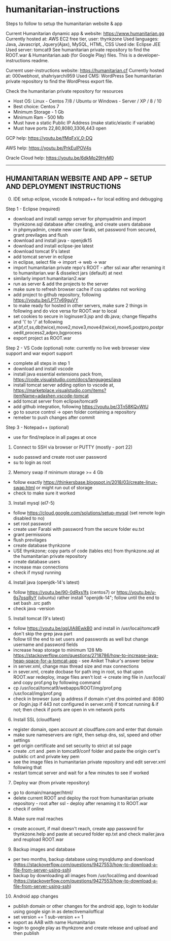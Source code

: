 # humanitarian-instructions

Steps to follow to setup the humanitarian website & app

Current Humanitarian dynamic app & website: https://www.humanitarian.gq
Currently hosted at: AWS EC2 free tier, user: thynkzone
Used languages: Java, Javascript, Jquery(Ajax), MySQL, HTML, CSS
Used ide: Eclipse JEE
Used server: tomcat9
See humanitarian private repository to find the ROOT.war & Humanitarian.aab (for Google Play) files.
This is a developer-instructions readme.

Curremt user-instructions website: https://humanitarian.cf
Currently hosted at: 000webhost, shahriyarchi959
Used CMS: WordPress
See humanitarian private repository to find the WordPress export file.

Check the humanitarian private repository for resources

- Host OS: Linux - Centos 7/8 / Ubuntu or Windows - Server / XP / 8 / 10
- Best choice: Centos 7
- Minimum Storage - 1 Gb
- Minimum Ram - 500 Mb
- Must have a static Public IP Address (make static/elastic if variable)
- Must have ports 22,80,8080,3306,443 open

GCP help: https://youtu.be/fMqFxV_0-DQ

AWS help: https://youtu.be/PrkEulPOV4s

Oracle Cloud help: https://youtu.be/6dkMo29HyM0

-----------------------------------------------------------------
HUMANITARIAN WEBSITE AND APP ~ SETUP AND DEPLOYMENT INSTRUCTIONS
-----------------------------------------------------------------

0) IDE setup eclipse, vscode & notepad++ for local editing and debugging

Step 1 - Eclipse (required)
- download and install xampp server for phpmyadmin and import thynkzone.sql database after creating, and create users database
- in phpmyadmin, create new user farabi, set password from secured, grant previlages and flush
- download and install java - openjdk15
- download and install eclipse-jee latest
- download tomcat 9's latest
- add tomcat server in eclipse
- in eclipse, select file -> import -> web -> war
- import humanitarian private repo's ROOT - after ssl.war after renaming it to humanitarian.war & disselect jars (default) at next
- similarly import humanitarian2.war
- run as server & add the projects to the server
- make sure to refresh browser cache if css updates not working
- add project to github repository, following https://youtu.be/LPT7v69guVY
- to make ready for hosted in other servers, make sure 2 things in following and do vice versa for ROOT.war to local
- set cookies to secure in loginuser3.jsp and db.java; change filepaths and '\\' to '/' at following
- af,bf,cf,ss,db(twice),move2,move3,move4(twice),move5,postpro,postproedit,process2,adpro,bgprocess
- export project as ROOT.war

Step 2 - VS Code (optional)
note: currently no live web browser view support and war export support
- complete all steps in step 1
- download and install vscode
- install java essential extensions pack from, https://code.visualstudio.com/docs/languages/java
- install tomcat server adding option to vscode at, https://marketplace.visualstudio.com/items?itemName=adashen.vscode-tomcat
- add tomcat server from eclipse/tomcat9
- add github integration, following https://youtu.be/3Tn58KQvWtU
- go to source control -> open folder containing a repository
- remeber to push changes after commit

Step 3 - Notepad++ (optional)
- use for find/replace in all pages at once

1) Connect to SSH via browser or PUTTY (mostly - port 22)
- sudo passwd and create root user password
- su to login as root

2) Memory swap if minimum storage >= 4 Gb
- follow exactly https://thinkersbase.blogspot.in/2018/03/create-linux-swap.html or might run out of storage
- check to make sure it worked

3) Install mysql (el7-5)
- follow https://cloud.google.com/solutions/setup-mysql (set remote login disabled to no)
- set root password
- create user Farabi with password from the secure folder eu.txt
- grant permissions
- flush previlages
- create database thynkzone
- USE thynkzone; copy parts of code (tables etc) from thynkzone.sql at the humanitarian private repository
- create database users
- increase max connections
- check if mysql running

4) Install java (openjdk-14's latest)
- follow https://youtu.be/90-0dRxs1fs (centos7) or https://youtu.be/u-6s7osqRvY (ubuntu) rather install "openjdk-14"; follow until the end to set bash .src path
- check java -version

5) Install tomcat (9's latest)
- follow https://youtu.be/qgUIA8EwkB0 and install in /usr/local/tomcat9 don't skip the grep java part
- follow till the end to set users and passwords as well but change username and password fields
- increase heap storage to minimum 128 Mb https://stackoverflow.com/questions/2718786/how-to-increase-java-heap-space-for-a-tomcat-app - see Aniket Thakur's answer below
- in server.xml, change max thread size and max connections
- in sever.xml, create docbase for path img in root, so that upon ROOT.war redeploy, image files aren't lost -> create img file in /usr/local/ and copy prof.png by following command
- cp /usr/local/tomcat9/webapps/ROOT/img/prof.png /usr/local/img/prof.png
- check in browser (use ip address if domain n'yet dns pointed and :8080 or /login.jsp if 443 not configured in server.xml) if tomcat running & if not; then check if ports are open in vm network ports

6) Install SSL (cloudflare)
- register domain, open account at cloudflare.com and enter that domain
- make sure nameservers are right, then setup dns, ssl, speed and other settings
- get origin certificate and set security to strict at ssl page
- create .crt and .pem in tomcat9/conf folder and paste the origin cert's pubklic crt and private key pem
- see the image files in humanitarian private repository and edit server.xml following that
- restart tomcat server and wait for a few minutes to see if worked

7) Deploy war (from private repository)
- go to domain/manager/html/
- delete current ROOT and deploy the root from humanitarian private repository - root after ssl - deploy after renaming it to ROOT.war
- check if online

8) Make sure mail reaches
- create account, if mail doesn't reach, create app password for thynkzone.help and paste at secured folder ep.txt and check mailer.java and reupload ROOT.war

9) Backup images and database
- per two months, backup database using mysqldump and download (https://stackoverflow.com/questions/9427553/how-to-download-a-file-from-server-using-ssh)
- backup by downloading all images from /usr/local/img and download (https://stackoverflow.com/questions/9427553/how-to-download-a-file-from-server-using-ssh)

10) Android app changes
-  publish domain or other changes for the android app, login to kodular using google sign in as detectivemailoffical
-  set version += 1 sub-version += 1
-  export as AAB with name Humanitarian
-  login to google play as thynkzone and create release and upload and then publish
